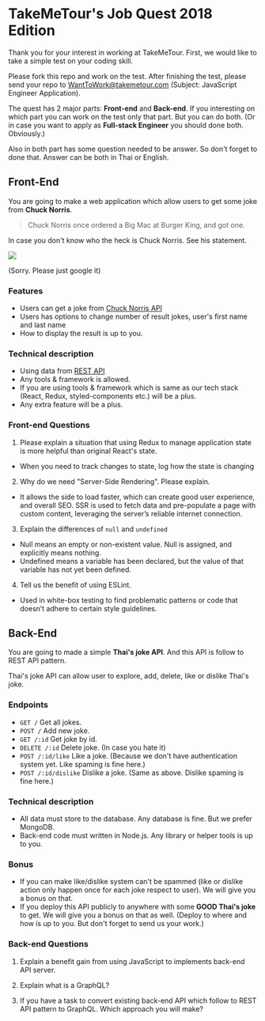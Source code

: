 # TakeMeTour's Job Quest 2018 Edition

Thank you for your interest in working at TakeMeTour. First, we would like to take a simple test on your coding skill.

Please fork this repo and work on the test. After finishing the test, please send your repo to WantToWork@takemetour.com (Subject: JavaScript Engineer Application).

The quest has 2 major parts: **Front-end** and **Back-end**. If you interesting on which part you can work on the test only that part. But you can do both. (Or in case you want to apply as **Full-stack Engineer** you should done both. Obviously.)

Also in both part has some question needed to be answer. So don't forget to done that. Answer can be both in Thai or English.

## Front-End

You are going to make a web application which allow users to get some joke from **Chuck Norris**.

> Chuck Norris once ordered a Big Mac at Burger King, and got one.

In case you don't know who the heck is Chuck Norris. See his statement.

![](https://blazepress.com/.image/c_limit%2Ccs_srgb%2Cq_auto:good%2Cw_620/MTI4OTk1Mjg4MDE3OTEzODY2/18.webp)

(Sorry. Please just google it)

### Features
- Users can get a joke from [Chuck Norris API](http://www.icndb.com/api/)
- Users has options to change number of result jokes, user's first name and last name
- How to display the result is up to you.

### Technical description
- Using data from [REST API](http://www.icndb.com/api/)
- Any tools & framework is allowed.
- If you are using tools & framework which is same as our tech stack (React, Redux, styled-components etc.) will be a plus.
- Any extra feature will be a plus.

### Front-end Questions

1. Please explain a situation that using Redux to manage application state is more helpful than original React's state.
- When you need to track changes to state, log how the state is changing

2. Why do we need "Server-Side Rendering". Please explain.
- It allows the side to load faster, which can create good user experience, and overall SEO. SSR is used to fetch data and pre-populate a page with custom content, leveraging the server’s reliable internet connection.

3. Explain the differences of `null` and `undefined`
- Null means an empty or non-existent value. Null is assigned, and explicitly means nothing.
- Undefined means a variable has been declared, but the value of that variable has not yet been defined.

4. Tell us the benefit of using ESLint.
- Used in white-box testing to find problematic patterns or code that doesn’t adhere to certain style guidelines. 

## Back-End

You are going to made a simple **Thai's joke API**. And this API is follow to REST API pattern.

Thai's joke API can allow user to explore, add, delete, like or dislike Thai's joke.

### Endpoints
- `GET /` Get all jokes.
- `POST /` Add new joke.
- `GET /:id` Get joke by id.
- `DELETE /:id` Delete joke. (In case you hate it)
- `POST /:id/like` Like a joke. (Because we don't have authentication system yet. Like spaming is fine here.)
- `POST /:id/dislike` Dislike a joke. (Same as above. Dislike spaming is fine here.)

### Technical description
- All data must store to the database. Any database is fine. But we prefer MongoDB.
- Back-end code must written in Node.js. Any library or helper tools is up to you.

### Bonus
- If you can make like/dislike system can't be spammed (like or dislike action only happen once for each joke respect to user). We will give you a bonus on that.
- If you deploy this API publicly to anywhere with some **GOOD Thai's joke** to get. We will give you a bonus on that as well. (Deploy to where and how is up to you. But don't forget to send us your work.)

### Back-end Questions

1. Explain a benefit gain from using JavaScript to implements back-end API server.

2. Explain what is a GraphQL?

3. If you have a task to convert existing back-end API which follow to REST API pattern to GraphQL. Which approach you will make?

